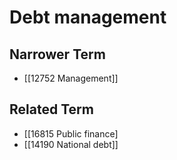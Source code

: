# Debt management  

## Narrower Term

- [[12752 Management]]  

## Related Term

- [[16815 Public finance]
- [[14190 National debt]]  

